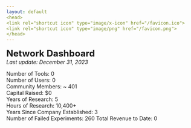 ```yaml
---
layout: default
<head>
<link rel="shortcut icon" type="image/x-icon" href="/favicon.ico">
<link rel="shortcut icon" type="image/png" href="/favicon.png">
</head>
---
```


<b><font size="5">Network Dashboard</font></b>
<br>
_Last update: December 31, 2023_
<br>

Number of Tools: 0
<br>
Number of Users: 0
<br>
Community Members: ~ 401
<br>
Capital Raised: $0
<br>
Years of Research: 5
<br>
Hours of Research: 10,400+ 
<br>
Years Since Company Established: 3
<br>
Number of Failed Experiments: 260
Total Revenue to Date: 0
<br>
